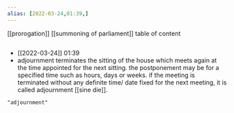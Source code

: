 ```yaml
---
alias: [2022-03-24,01:39,]
---
```

[[prorogation]] [[summoning of parliament]]
table of content
```toc
```

- [[2022-03-24]] 01:39
- adjournment terminates the sitting of the house which meets again at the time appointed for the next sitting. the postponement may be for a specified time such as hours, days or weeks. if the meeting is terminated without any definite time/ date fixed for the next meeting, it is called adjournment [[sine die]].
```query
"adjournment"
```